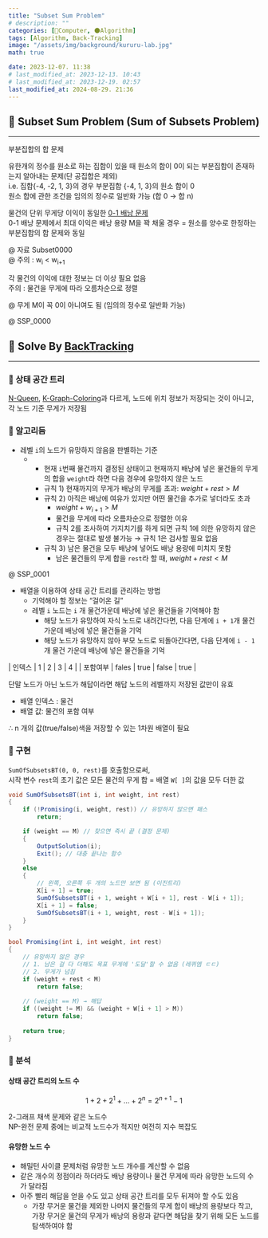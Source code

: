 ```yaml
---
title: "Subset Sum Problem"
# description: ""
categories: [💫Computer, 🌑Algorithm]
tags: [Algorithm, Back-Tracking]
image: "/assets/img/background/kururu-lab.jpg"
math: true

date: 2023-12-07. 11:38
# last_modified_at: 2023-12-13. 10:43
# last_modified_at: 2023-12-19. 02:57
last_modified_at: 2024-08-29. 21:36
---
```


## 💫 Subset Sum Problem (Sum of Subsets Problem)

---

부분집합의 합 문제  

유한개의 정수를 원소로 하는 집합이 있을 때 원소의 합이 0이 되는 부분집합이 존재하는지 알아내는 문제(단 공집합은 제외)  
i.e. 집합{-4, -2, 1, 3}의 경우 부분집합 {-4, 1, 3}의 원소 합이 0  
원소 합에 관한 조건을 임의의 정수로 일반화 가능 (합 0 → 합 n)  

물건의 단위 무게당 이익이 동일한 [0-1 배낭 문제](/posts/0-1-KnapSack-Problem/)  
0-1 배낭 문제에서 최대 이익은 배낭 용량 M을 꽉 채울 경우 = 원소를 양수로 한정하는 부분집합의 합 문제와 동일  

@ 자료 Subset0000  
@ 주의 : w<sub>i</sub> < w<sub>i+1</sub>  

각 물건의 이익에 대한 정보는 더 이상 필요 없음  
주의 : 물건을 무게에 따라 오름차순으로 정렬  

@ 무게 M이 꼭 0이 아니여도 됨 (임의의 정수로 일반화 가능)  

@ SSP_0000  

## 💫 Solve By [BackTracking](/posts/Algorithm-Back-Tracking/)

---

### 🫧 상태 공간 트리

[N-Queen](/posts/N-Queen/), [K-Graph-Coloring](/posts/K-Graph-Coloring/)과 다르게, 노드에 위치 정보가 저장되는 것이 아니고, 각 노드 기준 무게가 저장됨  

### 🫧 알고리듬

- 레벨 `i`의 노드가 유망하지 않음을 판별하는 기준
  - - 현재 `i`번째 물건까지 결정된 상태이고 현재까지 배낭에 넣은 물건들의 무게의 합을 `weight`라 하면 다음 경우에 유망하지 않은 노드
    - 규칙 1) 현재까지의 무게가 배낭의 무게를 초과: $weight + rest > M$
    - 규칙 2) 아직은 배낭에 여유가 있지만 어떤 물건을 추가로 넣더라도 초과
      - $weight + w_{i+1} > M$
      - 물건을 무게에 따라 오름차순으로 정렬한 이유
      - 규칙 2를 조사하여 가지치기를 하게 되면 규칙 1에 의한 유망하지 않은 경우는 절대로 발생 불가능 → 규칙 1은 검사할 필요 없음
    - 규칙 3) 남은 물건을 모두 배낭에 넣어도 배낭 용량에 미치지 못함
      - 남은 물건들의 무게 합을 `rest`라 할 때, $weight + rest < M$

@ SSP_0001  

- 배열을 이용하여 상태 공간 트리를 관리하는 방법
  - 기억해야 할 정보는 “걸어온 길”
  - 레벨 `i` 노드는 `i` 개 물건가운데 배낭에 넣은 물건들을 기억해야 함
    - 해당 노드가 유망하여 자식 노드로 내려간다면, 다음 단계에 `i + 1`개 물건 가운데 배낭에 넣은 물건들을 기억
    - 해당 노드가 유망하지 않아 부모 노드로 되돌아간다면, 다음 단계에 `i - 1`개 물건 가운데 배낭에 넣은 물건들을 기억

| 인덱스 | 1 | 2 | 3 | 4 |
| 포함여부 | fales | true | false | true |

단말 노드가 아닌 노드가 해답이라면 해답 노드의 레벨까지 저장된 값만이 유효  

- 배열 인덱스 : 물건
- 배열 값: 물건의 포함 여부

∴ n 개의 값(true/false)색을 저장할 수 있는 1차원 배열이 필요  

### 🫧 구현

`SumOfSubsetsBT(0, 0, rest)`를 호출함으로써,  
시작 변수 `rest`의 초기 값은 모든 물건의 무게 합 = 배열 `W[ ]`의 값을 모두 더한 값  

```cs
void SumOfSubsetsBT(int i, int weight, int rest)
{
	if (!Promising(i, weight, rest)) // 유망하지 않으면 패스
		return;

	if (weight == M) // 찾으면 즉시 끝 (결정 문제)
	{
		OutputSolution(i);
		Exit(); // 대충 끝나는 함수
	}
	else
	{
		// 왼쪽, 오른쪽 두 개의 노드만 보면 됨 (이진트리)
		X[i + 1] = true;
		SumOfSubsetsBT(i + 1, weight + W[i + 1], rest - W[i + 1]);
		X[i + 1] = false;
		SumOfSubsetsBT(i + 1, weight, rest - W[i + 1]);
	}
}

bool Promising(int i, int weight, int rest)
{
	// 유망하지 않은 경우
	// 1. 남은 걸 다 더해도 목표 무게에 '도달'할 수 없음 (레퀴엠 ㄷㄷ)
	// 2. 무게가 넘침
	if (weight + rest < M)
		return false;
	
	// (weight == M) → 해답
	if ((weight != M) && (weight + W[i + 1] > M))
		return false;
	
	return true;
}
```

### 🫧 분석

#### 상태 공간 트리의 노드 수

$$ 1 + 2 + 2^1 + ... + 2^n = 2^{n+1} - 1 $$

2-그래프 채색 문제와 같은 노드수  
NP-완전 문제 중에는 비교적 노드수가 적지만 여전히 지수 복잡도  

#### 유망한 노드 수

- 해밀턴 사이클 문제처럼 유망한 노드 개수를 계산할 수 없음
- 같은 개수의 정점이라 하더라도 배낭 용량이나 물건 무게에 따라 유망한 노드의 수가 달라짐
- 아주 빨리 해답을 얻을 수도 있고 상태 공간 트리를 모두 뒤져야 할 수도 있음
  - 가장 무거운 물건을 제외한 나머지 물건들의 무게 합이 배낭의 용량보다 작고, 가장 무거운 물건의 무게가 배낭의 용량과 같다면 해답을 찾기 위해 모든 노드를 탐색하여야 함

